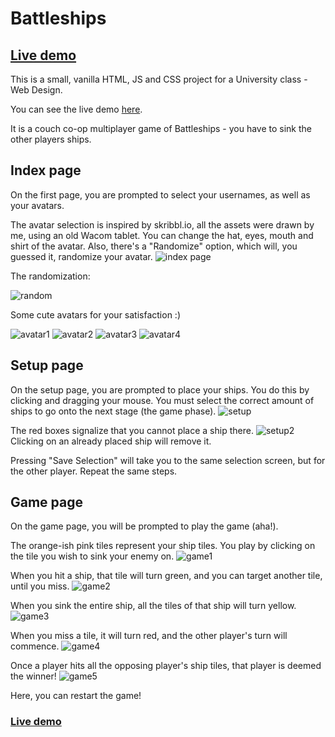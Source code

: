 # Battleships

## [Live demo](https://jogurat-battleships.netlify.app/)

This is a small, vanilla HTML, JS and CSS project for a University class - Web Design.

You can see the live demo [here](https://jogurat-battleships.netlify.app/).

It is a couch co-op multiplayer game of Battleships - you have to sink the other players ships.

## Index page

On the first page, you are prompted to select your usernames, as well as your avatars.

The avatar selection is inspired by skribbl.io, all the assets were drawn by me, using an old Wacom tablet. You can change the hat, eyes, mouth and shirt of the avatar. Also, there's a "Randomize" option, which will, you guessed it, randomize your avatar.
![index page](assets/screenshots/index.png)

The randomization:

![random](assets/screenshots/random.gif)

Some cute avatars for your satisfaction :)

![avatar1](assets/screenshots/avatar1.png)
![avatar2](assets/screenshots/avatar2.png)
![avatar3](assets/screenshots/avatar3.png)
![avatar4](assets/screenshots/avatar4.png)

## Setup page

On the setup page, you are prompted to place your ships. You do this by clicking and dragging your mouse.
You must select the correct amount of ships to go onto the next stage (the game phase).
![setup](assets/screenshots/setup.png)

The red boxes signalize that you cannot place a ship there.
![setup2](assets/screenshots/setup2.png)
Clicking on an already placed ship will remove it.

Pressing "Save Selection" will take you to the same selection screen, but for the other player. Repeat the same steps.

## Game page

On the game page, you will be prompted to play the game (aha!).

The orange-ish pink tiles represent your ship tiles.
You play by clicking on the tile you wish to sink your enemy on.
![game1](assets/screenshots/game1.png)

When you hit a ship, that tile will turn green, and you can target another tile, until you miss.
![game2](assets/screenshots/game2.png)

When you sink the entire ship, all the tiles of that ship will turn yellow.
![game3](assets/screenshots/game3.png)

When you miss a tile, it will turn red, and the other player's turn will commence.
![game4](assets/screenshots/game4.png)

Once a player hits all the opposing player's ship tiles, that player is deemed the winner!
![game5](assets/screenshots/game5.png)

Here, you can restart the game!

### [Live demo](https://jogurat-battleships.netlify.app/)
